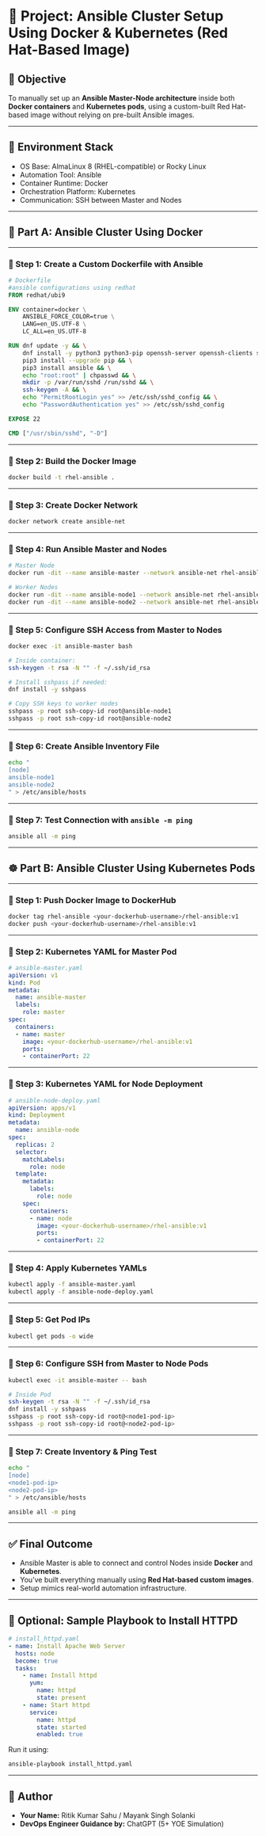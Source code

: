 
# 🚀 Project: Ansible Cluster Setup Using Docker & Kubernetes (Red Hat-Based Image)

## 📌 Objective

To manually set up an **Ansible Master-Node architecture** inside both **Docker containers** and **Kubernetes pods**, using a custom-built Red Hat-based image without relying on pre-built Ansible images.

---

## 🧱 Environment Stack

- OS Base: AlmaLinux 8 (RHEL-compatible) or Rocky Linux
- Automation Tool: Ansible
- Container Runtime: Docker
- Orchestration Platform: Kubernetes
- Communication: SSH between Master and Nodes

---

## 🧩 Part A: Ansible Cluster Using Docker

---

### 🔹 Step 1: Create a Custom Dockerfile with Ansible

```Dockerfile
# Dockerfile
#ansible configurations using redhat
FROM redhat/ubi9

ENV container=docker \
    ANSIBLE_FORCE_COLOR=true \
    LANG=en_US.UTF-8 \
    LC_ALL=en_US.UTF-8

RUN dnf update -y && \
    dnf install -y python3 python3-pip openssh-server openssh-clients sudo vim passwd && \
    pip3 install --upgrade pip && \
    pip3 install ansible && \
    echo "root:root" | chpasswd && \
    mkdir -p /var/run/sshd /run/sshd && \
    ssh-keygen -A && \
    echo "PermitRootLogin yes" >> /etc/ssh/sshd_config && \
    echo "PasswordAuthentication yes" >> /etc/ssh/sshd_config

EXPOSE 22

CMD ["/usr/sbin/sshd", "-D"]
```

---

### 🔹 Step 2: Build the Docker Image

```bash
docker build -t rhel-ansible .
```

---

### 🔹 Step 3: Create Docker Network

```bash
docker network create ansible-net
```

---

### 🔹 Step 4: Run Ansible Master and Nodes

```bash
# Master Node
docker run -dit --name ansible-master --network ansible-net rhel-ansible

# Worker Nodes
docker run -dit --name ansible-node1 --network ansible-net rhel-ansible
docker run -dit --name ansible-node2 --network ansible-net rhel-ansible
```

---

### 🔹 Step 5: Configure SSH Access from Master to Nodes

```bash
docker exec -it ansible-master bash

# Inside container:
ssh-keygen -t rsa -N "" -f ~/.ssh/id_rsa

# Install sshpass if needed:
dnf install -y sshpass

# Copy SSH keys to worker nodes
sshpass -p root ssh-copy-id root@ansible-node1
sshpass -p root ssh-copy-id root@ansible-node2
```

---

### 🔹 Step 6: Create Ansible Inventory File

```bash
echo "
[node]
ansible-node1
ansible-node2
" > /etc/ansible/hosts
```

---

### 🔹 Step 7: Test Connection with `ansible -m ping`

```bash
ansible all -m ping
```

---

## ☸️ Part B: Ansible Cluster Using Kubernetes Pods

---

### 🔹 Step 1: Push Docker Image to DockerHub

```bash
docker tag rhel-ansible <your-dockerhub-username>/rhel-ansible:v1
docker push <your-dockerhub-username>/rhel-ansible:v1
```

---

### 🔹 Step 2: Kubernetes YAML for Master Pod

```yaml
# ansible-master.yaml
apiVersion: v1
kind: Pod
metadata:
  name: ansible-master
  labels:
    role: master
spec:
  containers:
  - name: master
    image: <your-dockerhub-username>/rhel-ansible:v1
    ports:
    - containerPort: 22
```

---

### 🔹 Step 3: Kubernetes YAML for Node Deployment

```yaml
# ansible-node-deploy.yaml
apiVersion: apps/v1
kind: Deployment
metadata:
  name: ansible-node
spec:
  replicas: 2
  selector:
    matchLabels:
      role: node
  template:
    metadata:
      labels:
        role: node
    spec:
      containers:
      - name: node
        image: <your-dockerhub-username>/rhel-ansible:v1
        ports:
        - containerPort: 22
```

---

### 🔹 Step 4: Apply Kubernetes YAMLs

```bash
kubectl apply -f ansible-master.yaml
kubectl apply -f ansible-node-deploy.yaml
```

---

### 🔹 Step 5: Get Pod IPs

```bash
kubectl get pods -o wide
```

---

### 🔹 Step 6: Configure SSH from Master to Node Pods

```bash
kubectl exec -it ansible-master -- bash

# Inside Pod
ssh-keygen -t rsa -N "" -f ~/.ssh/id_rsa
dnf install -y sshpass
sshpass -p root ssh-copy-id root@<node1-pod-ip>
sshpass -p root ssh-copy-id root@<node2-pod-ip>
```

---

### 🔹 Step 7: Create Inventory & Ping Test

```bash
echo "
[node]
<node1-pod-ip>
<node2-pod-ip>
" > /etc/ansible/hosts

ansible all -m ping
```

---

## ✅ Final Outcome

- Ansible Master is able to connect and control Nodes inside **Docker** and **Kubernetes**.
- You’ve built everything manually using **Red Hat-based custom images**.
- Setup mimics real-world automation infrastructure.

---

## 🔧 Optional: Sample Playbook to Install HTTPD

```yaml
# install_httpd.yaml
- name: Install Apache Web Server
  hosts: node
  become: true
  tasks:
    - name: Install httpd
      yum:
        name: httpd
        state: present
    - name: Start httpd
      service:
        name: httpd
        state: started
        enabled: true
```

Run it using:

```bash
ansible-playbook install_httpd.yaml
```

---

## 📝 Author

- **Your Name:** Ritik Kumar Sahu / Mayank Singh Solanki
- **DevOps Engineer Guidance by:** ChatGPT (5+ YOE Simulation)
